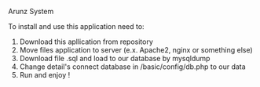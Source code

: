 Arunz System

To install and use this application need to:
1. Download this apllication from repository
2. Move files application to server (e.x. Apache2, nginx or something else)
3. Download file .sql and load to our database by mysqldump
4. Change detail's connect database in /basic/config/db.php to our data
5. Run and enjoy !
